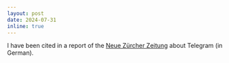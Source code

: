 ```yaml
---
layout: post
date: 2024-07-31
inline: true
---
```

I have been cited in a report of the [Neue Zürcher Zeitung](https://www.nzz.ch/technologie/die-dunkle-seite-von-telegram-meinungsplattform-oder-markt-fuer-illegale-ld.1832847) about Telegram (in German).
